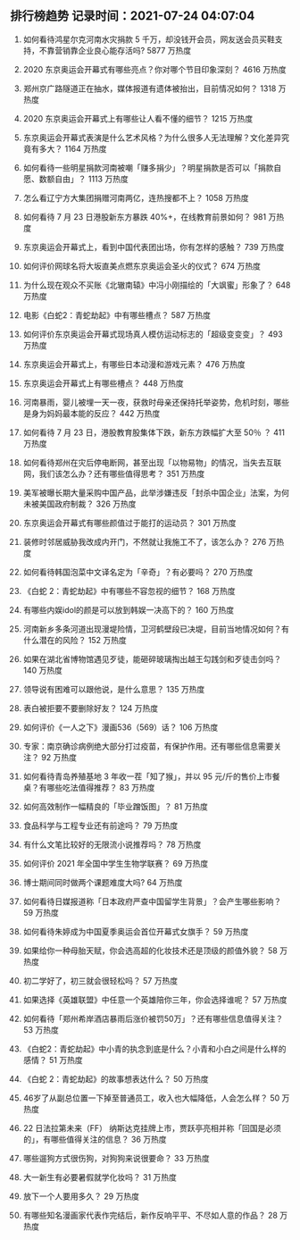
## 排行榜趋势 记录时间：2021-07-24 04:07:04
  
  1. 如何看待鸿星尔克河南水灾捐款 5 千万，却没钱开会员，网友送会员买鞋支持，不靠营销靠企业良心能存活吗? 5877 万热度
    
  2. 2020 东京奥运会开幕式有哪些亮点？你对哪个节目印象深刻？ 4616 万热度
    
  3. 郑州京广路隧道正在抽水，媒体报道有遗体被抬出，目前情况如何？ 1318 万热度
    
  4. 2020 东京奥运会开幕式上有哪些让人看不懂的细节？ 1215 万热度
    
  5. 东京奥运会开幕式表演是什么艺术风格？为什么很多人无法理解？文化差异究竟有多大？ 1164 万热度
    
  6. 如何看待一些明星捐款河南被嘲「赚多捐少」？明星捐款是否可以「捐款自愿、数额自由」？ 1113 万热度
    
  7. 怎么看辽宁方大集团捐赠河南两亿，连热搜都不上？ 1058 万热度
    
  8. 如何看待 7 月 23 日港股新东方暴跌 40%+，在线教育前景如何？ 981 万热度
    
  9. 东京奥运会开幕式上，看到中国代表团出场，你有怎样的感触？ 739 万热度
    
  10. 如何评价网球名将大坂直美点燃东京奥运会圣火的仪式？ 674 万热度
    
  11. 为什么现在观众不买账《北辙南辕》中冯小刚描绘的「大飒蜜」形象了？ 648 万热度
    
  12. 电影《白蛇2：青蛇劫起》中有哪些槽点？ 587 万热度
    
  13. 如何评价东京奥运会开幕式现场真人模仿运动标志的「超级变变变」？ 493 万热度
    
  14. 东京奥运会开幕式上，有哪些日本动漫和游戏元素？ 476 万热度
    
  15. 东京奥运会开幕式上有哪些槽点？ 448 万热度
    
  16. 河南暴雨，婴儿被埋一天一夜，获救时母亲还保持托举姿势，危机时刻，哪些是身为妈妈最本能的反应？ 442 万热度
    
  17. 如何看待 7 月 23 日，港股教育股集体下跌，新东方跌幅扩大至 50％ ？ 411 万热度
    
  18. 如何看待郑州在灾后停电断网，甚至出现「以物易物」的情况，当失去互联网，我们该怎么办？还有哪些值得思考？ 351 万热度
    
  19. 美军被曝长期大量采购中国产品，此举涉嫌违反「封杀中国企业」法案，为何未被美国政府制裁？ 326 万热度
    
  20. 东京奥运会开幕式有哪些颜值过于能打的运动员？ 301 万热度
    
  21. 装修时邻居威胁我改成内开门，不然就让我施工不了，该怎么办？ 276 万热度
    
  22. 如何看待韩国泡菜中文译名定为「辛奇」？有必要吗？ 270 万热度
    
  23. 《白蛇 2：青蛇劫起》中有哪些不容忽视的细节？ 168 万热度
    
  24. 有哪些内娱idol的颜是可以放到韩娱一决高下的？ 160 万热度
    
  25. 河南新乡多条河道出现漫堤险情，卫河鹤壁段已决堤，目前当地情况如何？有什么潜在的风险？ 152 万热度
    
  26. 如果在湖北省博物馆遇见歹徒，能砸碎玻璃掏出越王勾践剑和歹徒击剑吗？ 140 万热度
    
  27. 领导说有困难可以跟他说，是什么意思？ 135 万热度
    
  28. 表白被拒要不要删除好友？ 124 万热度
    
  29. 如何评价《一人之下》漫画536（569）话？ 106 万热度
    
  30. 专家：南京确诊病例绝大部分打过疫苗，有保护作用。还有哪些信息需要关注？ 92 万热度
    
  31. 如何看待青岛养殖基地 3 年收一茬「知了猴」，并以 95 元/斤的售价上市餐桌？有哪些吃法值得推荐？ 83 万热度
    
  32. 如何高效制作一幅精良的「毕业蹭饭图」？ 81 万热度
    
  33. 食品科学与工程专业还有前途吗？ 79 万热度
    
  34. 有什么文笔比较好的无限流小说推荐吗？ 78 万热度
    
  35. 如何评价 2021 年全国中学生生物学联赛？ 69 万热度
    
  36. 博士期间同时做两个课题难度大吗? 64 万热度
    
  37. 如何看待日媒报道称「日本政府严查中国留学生背景」？会产生哪些影响？ 59 万热度
    
  38. 如何看待朱婷成为中国夏季奥运会首位开幕式女旗手？ 59 万热度
    
  39. 如果给你一种母胎天赋，你会选高超的化妆技术还是顶级的颜值外貌？ 58 万热度
    
  40. 初二学好了，初三就会很轻松吗？ 57 万热度
    
  41. 如果选择《英雄联盟》中任意一个英雄陪你三年，你会选择谁呢？ 57 万热度
    
  42. 如何看待「郑州希岸酒店暴雨后涨价被罚50万」？还有哪些信息值得关注？ 53 万热度
    
  43. 《白蛇2：青蛇劫起》中小青的执念到底是什么？小青和小白之间是什么样的感情？ 51 万热度
    
  44. 《白蛇 2：青蛇劫起》的故事想表达什么？ 50 万热度
    
  45. 46岁了从副总位置一下掉至普通员工，收入也大幅降低，人会怎么样？ 50 万热度
    
  46. 22 日法拉第未来（FF） 纳斯达克挂牌上市，贾跃亭亮相并称「回国是必须的」，有哪些值得关注的信息？ 36 万热度
    
  47. 哪些遛狗方式很伤狗，对狗狗来说很要命？ 33 万热度
    
  48. 大一新生有必要暑假就学化妆吗？ 31 万热度
    
  49. 放下一个人要用多久？ 29 万热度
    
  50. 有哪些知名漫画家代表作完结后，新作反响平平、不尽如人意的作品？ 28 万热度
    
